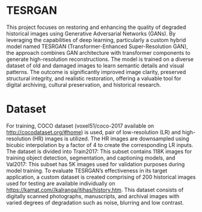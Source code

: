 # TESRGAN
This project focuses on restoring and enhancing the quality of degraded historical images using Generative Adversarial Networks (GANs). By leveraging the capabilities of deep learning, particularly a custom hybrid model named TESRGAN (Transformer-Enhanced Super-Resolution GAN), the approach combines GAN architecture with transformer components to generate high-resolution reconstructions. The model is trained on a diverse dataset of old and damaged images to learn semantic details and visual patterns. The outcome is significantly improved image clarity, preserved structural integrity, and realistic restoration, offering a valuable tool for digital archiving, cultural preservation, and historical research.
# Dataset 
For training, COCO dataset (voxel51/coco-2017 available on  http://cocodataset.org/#home) is used, pair of low-resolution (LR) and high-resolution (HR) images is utilized. The HR images are downsampled using bicubic interpolation by a factor of 4 to create the corresponding LR inputs.  The dataset is divided into  Train2017: This subset contains 118K images for training object detection, segmentation, and captioning models, and Val2017: This subset has 5K images used for validation purposes during model training.
To evaluate TESRGAN’s effectiveness in its target application, a custom dataset is created comprising of 200 historical images used for testing are available individually on https://kamat.com//kalranga/itihas/history.htm. This dataset consists of digitally scanned photographs, manuscripts, and archival images with varied degrees of degradation such as noise, blurring and low contrast. 
